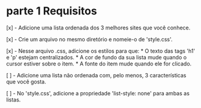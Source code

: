 # parte 1 Requisitos

  [x] - Adicione uma lista ordenada dos 3 melhores sites que você conhece.

  [x] - Crie um arquivo no mesmo diretório e nomeie-o de 'style.css'.

  [x] - Nesse arquivo .css, adicione os estilos para que:
    * O texto das tags 'h1' e 'p' estejam centralizados.
    * A cor de fundo da sua lista mude quando o cursor estiver sobre o item.
    * A fonte do item mude quando ele for clicado.

  [ ] - Adicione uma lista não ordenada com, pelo menos, 3 características que você gosta.
  
  [ ] - No 'style.css', adicione a propriedade 'list-style: none' para ambas as listas.